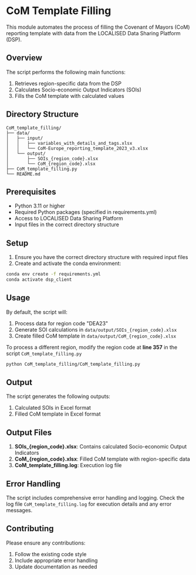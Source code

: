 # CoM Template Filling

This module automates the process of filling the Covenant of Mayors (CoM) reporting template with data from the LOCALISED Data Sharing Platform (DSP).

## Overview

The script performs the following main functions:
1. Retrieves region-specific data from the DSP
2. Calculates Socio-economic Output Indicators (SOIs)
3. Fills the CoM template with calculated values

## Directory Structure

```
CoM_template_filling/
├── data/
│   ├── input/
│   │   ├── variables_with_details_and_tags.xlsx
│   │   └── CoM-Europe_reporting_template_2023_v3.xlsx
│   └── output/
│       ├── SOIs_{region_code}.xlsx
│       └── CoM_{region_code}.xlsx
├── CoM_template_filling.py
└── README.md
```

## Prerequisites

- Python 3.11 or higher
- Required Python packages (specified in requirements.yml)
- Access to LOCALISED Data Sharing Platform
- Input files in the correct directory structure

## Setup

1. Ensure you have the correct directory structure with required input files
2. Create and activate the conda environment:

```bash
conda env create -f requirements.yml
conda activate dsp_client
```

## Usage

By default, the script will:
1. Process data for region code "DEA23"
2. Generate SOI calculations in `data/output/SOIs_{region_code}.xlsx`
3. Create filled CoM template in `data/output/CoM_{region_code}.xlsx`

To process a different region, modify the region code at **line 357** in the script `CoM_template_filling.py`

```bash
python CoM_template_filling/CoM_template_filling.py
```

## Output

The script generates the following outputs:
1. Calculated SOIs in Excel format
2. Filled CoM template in Excel format

## Output Files

1. **SOIs_{region_code}.xlsx**: Contains calculated Socio-economic Output Indicators
2. **CoM_{region_code}.xlsx**: Filled CoM template with region-specific data
3. **CoM_template_filling.log**: Execution log file

## Error Handling

The script includes comprehensive error handling and logging. Check the log file `CoM_template_filling.log` for execution details and any error messages.

## Contributing

Please ensure any contributions:
1. Follow the existing code style
2. Include appropriate error handling
3. Update documentation as needed




